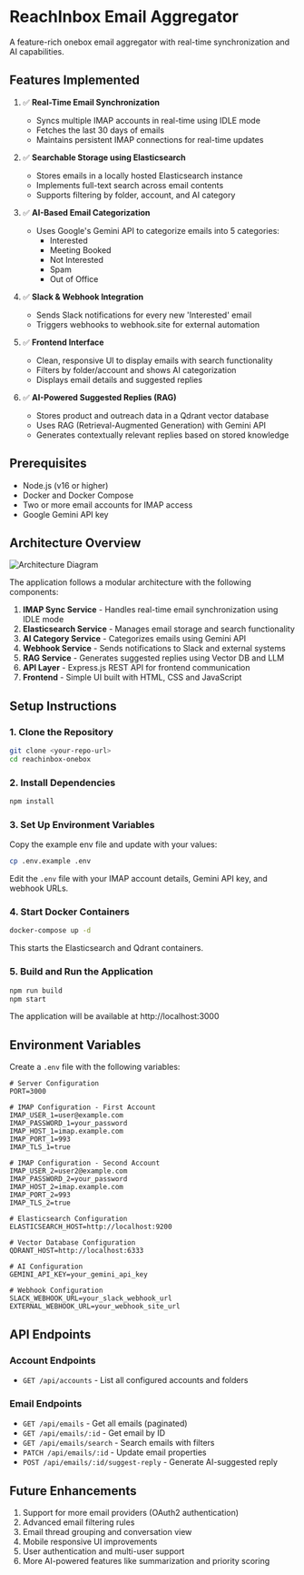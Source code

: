 # ReachInbox Email Aggregator

A feature-rich onebox email aggregator with real-time synchronization and AI capabilities.

## Features Implemented

1. ✅ **Real-Time Email Synchronization**
   - Syncs multiple IMAP accounts in real-time using IDLE mode
   - Fetches the last 30 days of emails
   - Maintains persistent IMAP connections for real-time updates

2. ✅ **Searchable Storage using Elasticsearch**
   - Stores emails in a locally hosted Elasticsearch instance
   - Implements full-text search across email contents
   - Supports filtering by folder, account, and AI category

3. ✅ **AI-Based Email Categorization**
   - Uses Google's Gemini API to categorize emails into 5 categories:
     - Interested
     - Meeting Booked
     - Not Interested
     - Spam
     - Out of Office

4. ✅ **Slack & Webhook Integration**
   - Sends Slack notifications for every new 'Interested' email
   - Triggers webhooks to webhook.site for external automation

5. ✅ **Frontend Interface**
   - Clean, responsive UI to display emails with search functionality
   - Filters by folder/account and shows AI categorization
   - Displays email details and suggested replies

6. ✅ **AI-Powered Suggested Replies (RAG)**
   - Stores product and outreach data in a Qdrant vector database
   - Uses RAG (Retrieval-Augmented Generation) with Gemini API
   - Generates contextually relevant replies based on stored knowledge

## Prerequisites

- Node.js (v16 or higher)
- Docker and Docker Compose
- Two or more email accounts for IMAP access
- Google Gemini API key

## Architecture Overview

![Architecture Diagram](https://i.imgur.com/YourDiagramImage.png)

The application follows a modular architecture with the following components:

1. **IMAP Sync Service** - Handles real-time email synchronization using IDLE mode
2. **Elasticsearch Service** - Manages email storage and search functionality
3. **AI Category Service** - Categorizes emails using Gemini API
4. **Webhook Service** - Sends notifications to Slack and external systems
5. **RAG Service** - Generates suggested replies using Vector DB and LLM
6. **API Layer** - Express.js REST API for frontend communication
7. **Frontend** - Simple UI built with HTML, CSS and JavaScript

## Setup Instructions

### 1. Clone the Repository

```bash
git clone <your-repo-url>
cd reachinbox-onebox
```

### 2. Install Dependencies

```bash
npm install
```

### 3. Set Up Environment Variables

Copy the example env file and update with your values:

```bash
cp .env.example .env
```

Edit the `.env` file with your IMAP account details, Gemini API key, and webhook URLs.

### 4. Start Docker Containers

```bash
docker-compose up -d
```

This starts the Elasticsearch and Qdrant containers.

### 5. Build and Run the Application

```bash
npm run build
npm start
```

The application will be available at http://localhost:3000

## Environment Variables

Create a `.env` file with the following variables:

```
# Server Configuration
PORT=3000

# IMAP Configuration - First Account
IMAP_USER_1=user@example.com
IMAP_PASSWORD_1=your_password
IMAP_HOST_1=imap.example.com
IMAP_PORT_1=993
IMAP_TLS_1=true

# IMAP Configuration - Second Account
IMAP_USER_2=user2@example.com
IMAP_PASSWORD_2=your_password
IMAP_HOST_2=imap.example.com
IMAP_PORT_2=993
IMAP_TLS_2=true

# Elasticsearch Configuration
ELASTICSEARCH_HOST=http://localhost:9200

# Vector Database Configuration
QDRANT_HOST=http://localhost:6333

# AI Configuration
GEMINI_API_KEY=your_gemini_api_key

# Webhook Configuration
SLACK_WEBHOOK_URL=your_slack_webhook_url
EXTERNAL_WEBHOOK_URL=your_webhook_site_url
```

## API Endpoints

### Account Endpoints
- `GET /api/accounts` - List all configured accounts and folders

### Email Endpoints
- `GET /api/emails` - Get all emails (paginated)
- `GET /api/emails/:id` - Get email by ID
- `GET /api/emails/search` - Search emails with filters
- `PATCH /api/emails/:id` - Update email properties
- `POST /api/emails/:id/suggest-reply` - Generate AI-suggested reply

## Future Enhancements

1. Support for more email providers (OAuth2 authentication)
2. Advanced email filtering rules
3. Email thread grouping and conversation view
4. Mobile responsive UI improvements
5. User authentication and multi-user support
6. More AI-powered features like summarization and priority scoring
